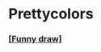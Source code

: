 # Prettycolors
<h3><a href="https://spriggster.github.io/Prettycolors/index.html"> [Funny draw] </a>
